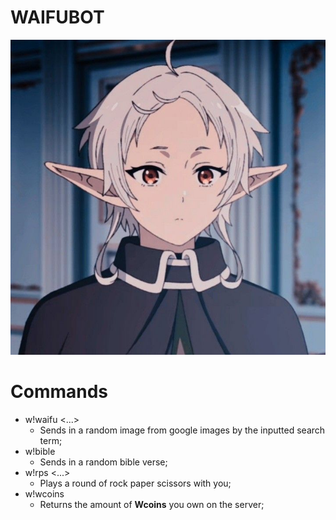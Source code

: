 # WAIFUBOT
![LOGO](waifu.jpg)

# Commands
- w!waifu <...>
    - Sends in a random image from google images by the inputted search term;
- w!bible
    - Sends in a random bible verse;
- w!rps <...>
    - Plays a round of rock paper scissors with you;
- w!wcoins
    - Returns the amount of **Wcoins** you own on the server;
